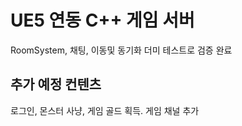# UE5 연동 C++ 게임 서버
RoomSystem, 채팅, 이동및 동기화 더미 테스트로 검증 완료
## 추가 예정 컨텐츠
로그인, 몬스터 사냥, 게임 골드 획득. 게임 채널 추가
